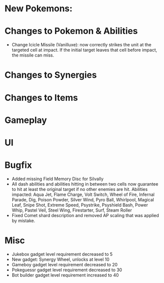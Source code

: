# New Pokemons:

# Changes to Pokemon & Abilities

- Change Icicle Missile (Vanilluxe): now correctly strikes the unit at the targeted cell at impact. If the initial target leaves that cell before impact, the missile can miss.

# Changes to Synergies

# Changes to Items

# Gameplay

# UI

# Bugfix

- Added missing Field Memory Disc for Silvally
- All dash abilities and abilities hitting in between two cells now guarantee to hit at least the original target if no other enemies are hit. Abilities impacted: Aqua Jet, Flame Charge, Volt Switch, Wheel of Fire, Infernal Parade, Dig, Poison Powder, Silver Wind, Pyro Ball, Whirlpool, Magical Leaf, Snipe Shot, Extreme Speed, Psystrike, Psyshield Bash, Power Whip, Pastel Veil, Steel Wing, Firestarter, Surf, Steam Roller
- Fixed Comet shard description and removed AP scaling that was applied by mistake.

# Misc

- Jukebox gadget level requirement decreased to 5
- New gadget: Synergy Wheel, unlocks at level 10
- Gameboy gadget level requirement decreased to 20
- Pokeguessr gadget level requirement decreased to 30
- Bot builder gadget level requirement increased to 40